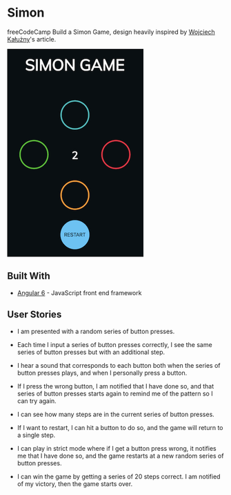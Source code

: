 # Simon

freeCodeCamp Build a Simon Game, design heavily inspired by [Wojciech Kałużny](https://medium.com/front-end-hacking/create-simon-game-in-javascript-d53b474a7416)'s article.

![screenshot](screenshots/screenshot.png)

## Built With

- [Angular 6](https://angular.io/) - JavaScript front end framework

## User Stories

- I am presented with a random series of button presses.

- Each time I input a series of button presses correctly, I see the same series of button presses but with an additional step.

- I hear a sound that corresponds to each button both when the series of button presses plays, and when I personally press a button.

- If I press the wrong button, I am notified that I have done so, and that series of button presses starts again to remind me of the pattern so I can try again.

- I can see how many steps are in the current series of button presses.

- If I want to restart, I can hit a button to do so, and the game will return to a single step.

- I can play in strict mode where if I get a button press wrong, it notifies me that I have done so, and the game restarts at a new random series of button presses.

- I can win the game by getting a series of 20 steps correct. I am notified of my victory, then the game starts over.
